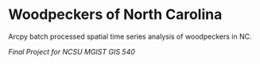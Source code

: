# Woodpeckers of North Carolina
Arcpy batch processed spatial time series analysis of woodpeckers in NC.

*Final Project for NCSU MGIST GIS 540*
